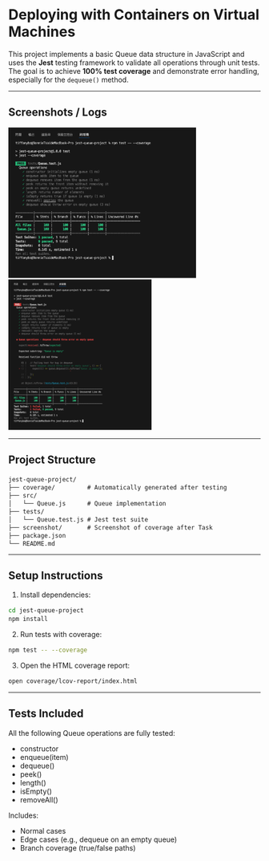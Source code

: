 
# Deploying with Containers on Virtual Machines
This project implements a basic Queue data structure in JavaScript and uses the **Jest** testing framework to validate all operations through unit tests. The goal is to achieve **100% test coverage** and demonstrate error handling, especially for the `dequeue()` method.

---

## Screenshots / Logs
<img src="./screenshot/Screenshot_of_coverage_after_Task1.png" height="300"/>
<img src="./screenshot/Screenshot_of_coverage_after_Task2.png" height="300"/>

---

## Project Structure
```
jest-queue-project/
├── coverage/         # Automatically generated after testing
├── src/            
│   └── Queue.js      # Queue implementation
├── tests/            
│   └── Queue.test.js # Jest test suite
├── screenshot/       # Screenshot of coverage after Task
├── package.json
└── README.md
```

---

## Setup Instructions
1. Install dependencies:
```bash
cd jest-queue-project
npm install
```

2. Run tests with coverage:
```bash
npm test -- --coverage
```

3. Open the HTML coverage report:
```bash
open coverage/lcov-report/index.html
```

---

## Tests Included
All the following Queue operations are fully tested:
- constructor
- enqueue(item)
- dequeue()
- peek()
- length()
- isEmpty()
- removeAll()

Includes:
- Normal cases
- Edge cases (e.g., dequeue on an empty queue)
- Branch coverage (true/false paths)